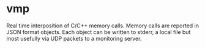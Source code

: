 # vmp
Real time interposition of C/C++ memory calls.  Memory calls are reported in JSON format objects.   Each object can be written to stderr, a local file but most usefully via UDP packets to a monitoring server.  
